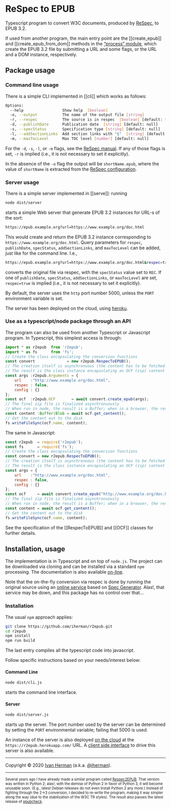 # ReSpec to EPUB

Typescript program to convert W3C documents, produced by [ReSpec](https://github.com/w3c/respec), to EPUB 3.2.

If used from another program, the main entry point are the [[create_epub]] and [[create_epub_from_dom]] methods in the [“process” module](modules/_lib_process_.html), which create the EPUB 3.2 file by submitting a URL and some flags, or the URL and a DOM instance, respectively.

## Package usage

### Command line usage

There is a simple CLI implemented in [[cli]] which works as follows:

```sh
Options:
  --help                 Show help  [boolean]
  -o, --output           The name of the output file [string]
  -r, --respec           The source is in respec  [boolean] [default: false]
  -d, --publishDate      Publication date  [string] [default: null]
  -s, --specStatus       Specification type [string] [default: null]
  -l, --addSectionLinks  Add section links with "§"  [string] [default: null]
  -m, --maxTocLevel      Max TOC level [number] [default: null]
```

For the `-d`, `-s`, `-l`, or `-m` flags, see the [ReSpec manual](https://www.w3.org/respec/). If any of those flags is set, `-r` is implied (i.e., it is not necessary to set it explicitly).

In the absence of the `-o` flag the output will be `shortName.epub`, where the value of `shortName` is extracted from the [ReSpec configuration](https://github.com/w3c/respec/wiki/shortName).

### Server usage

There is a simple server implemented in [[serve]]: running

```sh
node dist/server
```

starts a simple Web server that generate EPUB 3.2 instances for URL-s of the sort:

```sh
https://epub.example.org?url=https://www.example.org/doc.html
```

This would create and return the EPUB 3.2 instance corresponding to `https://www.example.org/doc.html`. Query parameters for `respec`, `publishDate`, `specStatus`, `addSectionLinks`, and `maxTocLevel` can be added, just like for the command line. I.e.,

``` sh
https://epub.example.org?url=https://www.example.org/doc.html&respec=true&specStatus=REC
```

converts the original file via respec, with the `specStatus` value set to `REC`. If one of `publishDate`, `specStatus`, `addSectionLinks`, or `maxTocLevel` are set, `respec=true` is implied (i.e., it is not necessary to set it explicitly).

By default, the server uses the `http` port number 5000, unless the `PORT` environment variable is set.

The server has been deployed on the cloud, using [heroku](https://r2epub.herokuapp.com/).

### Use as a typescript/node package through an API

The program can also be used from another Typescript or Javascript program. In Typescript, this simplest access is through:

``` js
import * as r2epub  from 'r2epub';
import * as fs      from 'fs';
// Create the class encapsulating the conversion functions
const convert              = new r2epub.RespecToEPUB();
// The creation itself is asynchronuous (the content has to be fetched over the wire).
// The result is the class instance encapsulating an OCF (zip) content
const args :r2epub.Arguments = {
    url    :"http://www.example.org/doc.html",
    respec : false,
    config : {}
};
const ocf  :r2epub.OCF       = await convert.create_epub(args);
// The final zip file is finalized asynchronuously
// When run in node, the result is a Buffer; when in a browser, the result is a Blob
const content :Buffer|Blob = await ocf.get_content();
// Get the content out to the disk
fs.writeFileSync(ocf.name, content);
```

The same in Javascript:

``` js
const r2epub  = require('r2epub');
const fs      = require('fs');
// Create the class encapsulating the conversion functions
const convert = new r2epub.RespecToEPUB();
// The creation itself is asynchronuous (the content has to be fetched over the wire).
// The result is the class instance encapsulating an OCF (zip) content
const args = {
    url    :"http://www.example.org/doc.html",
    respec : false,
    config : {}
};
const ocf     = await convert.create_epub("http://www.example.org/doc.html");
// The final zip file is finalized asynchronuously
// When run in node, the result is a Buffer; when in a browser, the result is a Blob
const content = await ocf.get_content();
// Get the content out to the disk
fs.writeFileSync(ocf.name, content);
```

See the specification of the [[RespecToEPUB]] and [[OCF]] classes for further details.

<!-- ### Client-side processing

The module has also been “browserified” and can be run on the client side, i.e., within a browser. A simple form, using the `url`, `respec`,  `publishDate`, `specStatus`, `addSectionLinks`, and `maxTocLevel` entries, can be used to trigger the necessary event handler: [[submit]]. The form has been made available through [an online HTML file](https://iherman.github.io/r2epub/server.html). -->

## Installation, usage

The implementation is in Typescript and on top of `node.js`. The project can be downloaded via cloning and can be installed via a standard `npm` processing. The documentation is also available [on-line](https://iherman.github.io/r2epub/typedoc/).

Note that the on-the-fly conversion via respec is done by running the original source using an <a href='https://www.w3.org/2015/labs/'>online service</a> based on <a href="https://github.com/w3c/spec-generator">Spec Generator</a>. Alas!, that service may be down, and this package has no control over that…

### Installation

The usual `npm` approach applies:

``` sh
git clone https://github.com/iherman/r2epub.git
cd r2epub
npm install
npm run build
```

The last entry compiles all the typescript code into javascript.

Follow specific instructions based on your needs/interest below:

#### Command Line

``` sh
node dist/cli.js
```

starts the command line interface.

#### Server

``` sh
node dist/server.js
```

starts up the server. The port number used by the server can be determined by setting the `PORT` environmental variable; failing that 5000 is used.

An instance of the server is also deployed [on the cloud](https://r2epub.herokuapp.com/) at the `https://r2epub.herokuapp.com/` URL. A [client side interface](https://iherman.github.io/r2epub/convert.html) to drive this server is also available.

<!-- #### Browser

_**For some reasons that latest release of `browserify` does not process the code properly; as a consequence, at this moment, the browser version does not work...**_

The `docs/assets/js/r2epub.js`  (or `docs/assets/js/r2epub.min.js`) module must be loaded into the client side. The module relies on specific HTML element `@id` values to work, see `docs/convert.html`.

The client side is also deployed [on the cloud](https://iherman.github.io/convert.html) on github. -->

---

Copyright © 2020 [Ivan Herman](https://www.ivan-herman.net) (a.k.a. [@iherman](https://github.com/iherman)).

---

<span style='font-size:80%'>Several years ago I have already made a similar program called [Respec2EPUB](https://github.com/iherman/respec2epub). That version was written in Python 2;
alas!, with the demise of Python 2 in favor of Python 3, it will become unusable soon. (E.g., latest Debian releases do not
even install Python 2 any more.) Instead of fighting through the 2->3 conversion, I decided to re-write the program, making it way
simpler along the way (due to the stabilization of the W3C TR styles). The result also passes the latest release of <a href='https://github.com/w3c/epubcheck'>epubcheck</a>.</span>
